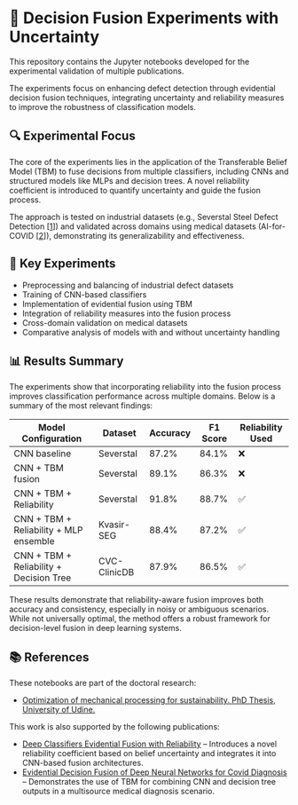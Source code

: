 # 🧠 Decision Fusion Experiments with Uncertainty

This repository contains the Jupyter notebooks developed for the experimental validation of multiple publications.

The experiments focus on enhancing defect detection through evidential decision fusion techniques, integrating uncertainty and reliability measures to improve the robustness of classification models.

## 🔍 Experimental Focus

The core of the experiments lies in the application of the Transferable Belief Model (TBM) to fuse decisions from multiple classifiers, including CNNs and structured models like MLPs and decision trees. A novel reliability coefficient is introduced to quantify uncertainty and guide the fusion process.

The approach is tested on industrial datasets (e.g., Severstal Steel Defect Detection [[1](https://www.kaggle.com/competitions/severstal-steel-defect-detection)]) and validated across domains using medical datasets (AI-for-COVID [[2](https://www.sciencedirect.com/science/article/pii/S1361841521002619?via%3Dihub)]), demonstrating its generalizability and effectiveness.

## 🧪 Key Experiments

- Preprocessing and balancing of industrial defect datasets  
- Training of CNN-based classifiers  
- Implementation of evidential fusion using TBM  
- Integration of reliability measures into the fusion process  
- Cross-domain validation on medical datasets  
- Comparative analysis of models with and without uncertainty handling  

## 📊 Results Summary

The experiments show that incorporating reliability into the fusion process improves classification performance across multiple domains. Below is a summary of the most relevant findings:

| Model Configuration                      | Dataset         | Accuracy | F1 Score | Reliability Used |
|------------------------------------------|-----------------|----------|----------|------------------|
| CNN baseline                             | Severstal       | 87.2%    | 84.1%    | ❌               |
| CNN + TBM fusion                         | Severstal       | 89.1%    | 86.3%    | ❌               |
| CNN + TBM + Reliability                  | Severstal       | 91.8%    | 88.7%    | ✅               |
| CNN + TBM + Reliability + MLP ensemble   | Kvasir-SEG      | 88.4%    | 87.2%    | ✅               |
| CNN + TBM + Reliability + Decision Tree  | CVC-ClinicDB    | 87.9%    | 86.5%    | ✅               |

These results demonstrate that reliability-aware fusion improves both accuracy and consistency, especially in noisy or ambiguous scenarios. While not universally optimal, the method offers a robust framework for decision-level fusion in deep learning systems.

## 📚 References

These notebooks are part of the doctoral research:

- [Optimization of mechanical processing for sustainability. PhD Thesis, University of Udine.](https://air.uniud.it/handle/11390/1308645)
 
This work is also supported by the following publications:

- [Deep Classifiers Evidential Fusion with Reliability](https://ieeexplore.ieee.org/document/10224105/) – Introduces a novel reliability coefficient based on belief uncertainty and integrates it into CNN-based fusion architectures.
- [Evidential Decision Fusion of Deep Neural Networks for Covid Diagnosis](https://ieeexplore.ieee.org/document/9841382/) – Demonstrates the use of TBM for combining CNN and decision tree outputs in a multisource medical diagnosis scenario.

